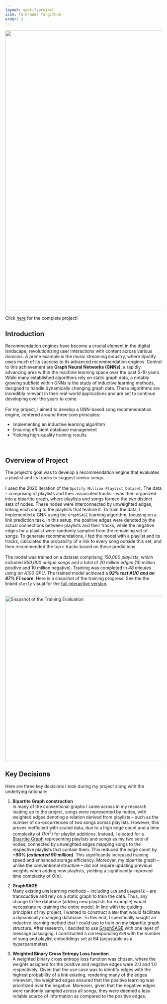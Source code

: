 ```yaml
---
layout: spotifyproject
icon: fa-brands fa-github
order: 2
---
```


<div align="center">
    <img width="900" alt="" src="https://github.com/praveen-bandla/SpotifyRecommendationEngine/assets/114946455/16829fc3-bc48-4d93-9ee7-4ad05d054741">
</div>

Click [here](https://github.com/praveen-bandla/SpotifyRecommendationEngine) for the complete project!

## Introduction

Recommendation engines have become a crucial element in the digital landscape, revolutionizing user interactions with content across various domains. A prime example is the music streaming industry, where Spotify owes much of its success to its advanced recommendation engines. Central to this achievement are **Graph Neural Networks (GNNs)**, a rapidly advancing area within the machine learning space over the past 5-10 years. While many established algorithms rely on static graph data, a notably growing subfield within GNNs is the study of inductive learning methods, designed to handle dynamically changing graph data. These algorithms are incredibly relevant in their real-world applications and are set to continue developing over the years to come.
<br>
<br>
For my project, I aimed to develop a GNN-based song recommendation engine, centered around three core principles:  
- Implementing an inductive learning algorithm
- Ensuring efficient database management
- Yielding high-quality training results

<br>

## Overview of Project

The project's goal was to develop a recommendation engine that evaluates a playlist and its tracks to suggest similar songs.
<br>
<br>
I used the 2020 iteration of the `Spotify Million Playlist Dataset`. The data – comprising of playlists and their associated tracks - was then organized into a bipartite graph, where playlists and songs formed the two distinct sets of nodes. These nodes were interconnected by unweighted edges, linking each song to the playlists that feature it. To train the data, I implemented a GNN using the `GraphSAGE` learning algorithm, focusing on a link prediction task. In this setup, the positive edges were denoted by the actual connections between playlists and their tracks, while the negative edges for a playlist were randomly sampled from the remaining set of songs. To generate recommendations, I fed the model with a playlist and its tracks, calculated the probability of a link to every song outside this set, and then recommended the top `n` tracks based on these predictions.
<br>
<br>
The model was trained on a dataset comprising *150,000 playlists*, which included *850,000 unique songs* and a total of *20 million edges* (10 million positive and 10 million negative). Training was completed in *48 minutes using an A100 GPU*. The trained model achieved a ***92% test AUC and an 87% F1 score***. Here is a snapshot of the training progress. See the the linked `plotly` visual for the [full interactive version](https://github.com/praveen-bandla/SpotifyRecommendationEngine/blob/main/model/150K_playlists/training_visual.html).

<br>

<img width="530" alt="Snapshot of the Training Evaluation" src="https://github.com/praveen-bandla/SpotifyRecommendationEngine/assets/114946455/a7c2f430-f8c4-459b-82a2-d50cded16ca5">



## Key Decisions

Here are three key decisions I took during my project along with the underlying rationale:

1. **Bipartite Graph construction** <br> In many of the conventional graphs I came across in my research leading up to the project, songs were represented by nodes, with weighted edges denoting a relation derived from playlists – such as the number of co-occurrences of two songs across playlists. However, this proves inefficient with scaled data, due to a high edge count and a time complexity of $O(n^2)$ for playlist additions. Instead, I elected for a [Bipartite Graph](https://mathworld.wolfram.com/BipartiteGraph.html#:~:text=A%20bipartite%20graph%2C%20also%20called,the%20same%20set%20are%20adjacent.) representing playlists and songs as my two sets of nodes, connected by unweighted edges mapping songs to the respective playlists that contain them. This reduced the edge count by ***~90% (estimated 90 million)***. This significantly increased training speed and enhanced storage efficiency. Moreover, my bipartite graph – unlike the conventional structure – did not require updating previous weights when adding new playlists, yielding a significantly improved time complexity of $O(n)$.

3. **GraphSAGE** <br> Many existing `GNN` learning methods – including `GCN` and `DeepWalk` – are transductive and rely on a static graph to train the data. Thus, any change to the database (adding new playlists for example) would necessitate re-training the entire model. In line with the guiding principles of my project, I wanted to construct a `GNN` that would facilitate a dynamically changing database. To this end, I specifically sought an inductive learning method that I could use to train on my bipartite graph structure. After research, I decided to use [GraphSAGE](https://snap.stanford.edu/graphsage/) with one layer of message passaging. I constructed a corresponding `GNN` with the number of song and playlist embeddings set at 64 (adjustable as a hyperparameter).


4. **Weighted Binary Cross Entropy Loss function** <br> A weighted binary cross entropy loss function was chosen, where the weights assigned for the positive and negative edges were 2.0 and 1.0 respectively. Given that the use case was to identify edges with the highest probability of a link existing, rendering many of the edges irrelevant, the weighted edges ensured that the positive learning was prioritized over the negative. Moreover, given that the negative edges were randomly sampled across all songs, they were deemed a less reliable source of information as compared to the positive edges.

<br>
